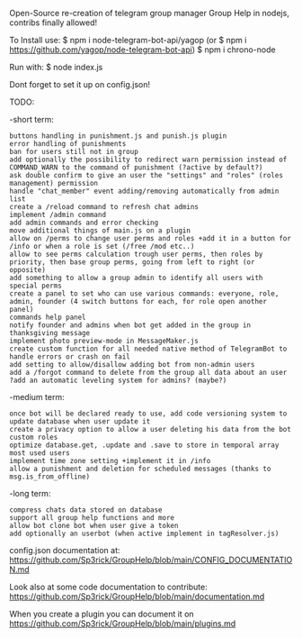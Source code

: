 Open-Source re-creation of telegram group manager Group Help in nodejs, contribs finally allowed!

To Install use:
$ npm i node-telegram-bot-api/yagop (or $ npm i https://github.com/yagop/node-telegram-bot-api)
$ npm i chrono-node

Run with:
$ node index.js

Dont forget to set it up on config.json!

TODO:

-short term:

    buttons handling in punishment.js and punish.js plugin 
    error handling of punishments
    ban for users still not in group
    add optionally the possibility to redirect warn permission instead of COMMAND_WARN to the command of punishment (?active by default?)
    ask double confirm to give an user the "settings" and "roles" (roles management) permission
    handle "chat_member" event adding/removing automatically from admin list
    create a /reload command to refresh chat admins
    implement /admin command
    add admin commands and error checking
    move additional things of main.js on a plugin
    allow on /perms to change user perms and roles +add it in a button for /info or when a role is set (/free /mod etc..)
    allow to see perms calculation trough user perms, then roles by priority, then base group perms, going from left to right (or opposite)
    add something to allow a group admin to identify all users with special perms
    create a panel to set who can use various commands: everyone, role, admin, founder (4 switch buttons for each, for role open another panel)
    commands help panel
    notify founder and admins when bot get added in the group in thanksgiving message
    implement photo preview-mode in MessageMaker.js
    create custom function for all needed native method of TelegramBot to handle errors or crash on fail
    add setting to allow/disallow adding bot from non-admin users
    add a /forgot command to delete from the group all data about an user
    ?add an automatic leveling system for admins? (maybe?)

-medium term:

    once bot will be declared ready to use, add code versioning system to update database when user update it
    create a privacy option to allow a user deleting his data from the bot
    custom roles
    optimize database.get, .update and .save to store in temporal array most used users
    implement time zone setting +implement it in /info
    allow a punishment and deletion for scheduled messages (thanks to msg.is_from_offline)

-long  term:

    compress chats data stored on database
    support all group help functions and more
    allow bot clone bot when user give a token
    add optionally an userbot (when active implement in tagResolver.js)




config.json documentation at: https://github.com/Sp3rick/GroupHelp/blob/main/CONFIG_DOCUMENTATION.md

Look also at some code documentation to contribute: https://github.com/Sp3rick/GroupHelp/blob/main/documentation.md

When you create a plugin you can document it on https://github.com/Sp3rick/GroupHelp/blob/main/plugins.md
